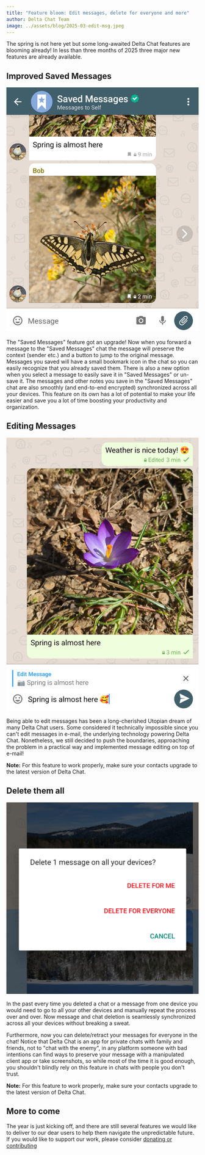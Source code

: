 ```yaml
---
title: "Feature bloom: Edit messages, delete for everyone and more"
author: Delta Chat Team
image: ../assets/blog/2025-03-edit-msg.jpeg
---
```


The spring is not here yet but some long-awaited Delta Chat features are blooming already!
In less than three months of 2025 three major new features are already available.

## Improved Saved Messages

![screenshot showing the new Saved Messages chat feature](../assets/blog/2025-03-saved-msgs-v2.jpeg)

The "Saved Messages" feature got an upgrade! Now when you forward a message to the "Saved Messages" chat
the message will preserve the context (sender etc.) and a button to jump to the original message.
Messages you saved will have a small bookmark icon in the chat so you can easily recognize that you already saved them.
There is also a new option when you select a message to easily save it in "Saved Messages" or un-save it.
The messages and other notes you save in the "Saved Messages" chat are also smoothly (and end-to-end encrypted) synchronized across all your devices.
This feature on its own has a lot of potential to make your life easier and save you a lot of time boosting your productivity and organization.

## Editing Messages

![screenshot showing the new edit message feature](../assets/blog/2025-03-edit-msg.jpeg)

Being able to edit messages has been a long-cherished Utopian dream of many Delta Chat users.
Some considered it technically impossible since you can't edit messages in e-mail, the underlying technology powering Delta Chat.
Nonetheless, we still decided to push the boundaries, approaching the problem in a practical way and implemented message editing on top of e-mail!

**Note:** For this feature to work properly, make sure your contacts upgrade to the latest version of Delta Chat.

## Delete them all

![screenshot showing the new "delete for everyone" feature](../assets/blog/2025-03-delete-msg-for-all.jpeg)

In the past every time you deleted a chat or a message from one device you would need to go to all your other devices and manually repeat the process over and over.
Now message and chat deletion is seamlessly synchronized across all your devices without breaking a sweat.

Furthermore, now you can delete/retract your messages for everyone in the chat!
Notice that Delta Chat is an app for private chats with family and friends, not to "chat with the enemy",
in any platform someone with bad intentions can find ways to preserve your message with a manipulated client app or take screenshots,
so while most of the time it is good enough, you shouldn't blindly rely on this feature in chats with people you don't trust.

**Note:** For this feature to work properly, make sure your contacts upgrade to the latest version of Delta Chat.

## More to come

The year is just kicking off, and there are still several features we would like to deliver to our dear users to help them navigate the unpredictable future.
If you would like to support our work, please consider [donating or contributing](/contribute)
